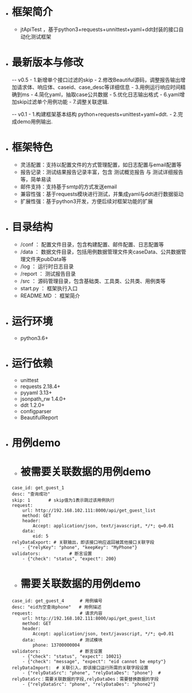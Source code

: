 * # 框架简介
    - jtApiTest ，基于python3+requests+unnittest+yaml+ddt封装的接口自动化测试框架

* # 最新版本与修改
    -- v0.5
        - 1.新增单个接口过滤的skip
        - 2.修改Beautiful源码，调整报告输出增加请求体、响应体、caseid、case_desc等详细信息
        - 3.用例运行响应时间精确到ms
        - 4.简化yaml，抽取case公共数据
        - 5.优化日志输出格式
        - 6.yaml增加skip过滤单个用例功能
        - 7.调整关联逻辑.

    -- v0.1
        - 1.构建框架基本结构 python+requests+unittest+yaml+ddt.
        - 2.完成demo用例输出.

* # 框架特色
    - 灵活配置：支持以配置文件的方式管理配置，如日志配置与email配置等
    - 报告记录：测试结果报告记录丰富，包含 测试概览报告 与 测试详细报告 等，简单易读
    - 邮件支持：支持基于smtp的方式发送email
    - 兼容性强：基于requests模块进行测试，并集成yaml与ddt进行数据驱动
    - 扩展性强：基于python3开发，方便后续对框架功能的扩展

* # 目录结构
    - /conf         ： 配置文件目录，包含构建配置、邮件配置、日志配置等
    - /data         ： 数据文件目录，包括用例数据管理文件夹caseData、公共数据管理文件夹pubData等
    - /log          ： 运行时日志目录
    - /report       ： 测试报告目录
    - /src          ： 源码管理目录，包含基础类、工具类、公共类、用例类等
    - start.py      ： 框架执行入口
    - README.MD     ： 框架简介

* # 运行环境
    - python3.6+

* # 运行依赖
    - unittest
    - requests 2.18.4+
    - pyyaml 3.13+
    - jsonpath_rw 1.4.0+
    - ddt 1.2.0+
    - configparser
    - BeautifulReport

* # 用例demo
    -   # 被需要关联数据的用例demo
      case_id: get_guest_1
      desc: "查询成功"
      skip: 1       # skip值为1表示跳过该用例执行
      request:
          url: http://192.168.102.111:8000/api/get_guest_list
          method: GET
          header:
              Accept: application/json, text/javascript, */*; q=0.01
          data:
              eid: 5
      relyDataExport: # 关联输出，即该接口响应返回被其他接口关联字段
          - {"relyKey": "phone", "keepKey": "MyPhone"}
      validators:           # 断言设置
          - {"check": "status", "expect": 200}


    -    # 需要关联数据的用例demo
      case_id: get_guest_4      # 用例编号
      desc: "eid为空查询phone"   # 用例描述
      request:                  # 请求内容
          url: http://192.168.102.111:8000/api/get_guest_list
          method: GET
          header:
              Accept: application/json, text/javascript, */*; q=0.01
          data:                 # 测试模块
              phone: 13700000004
      validators:               # 断言设置
          - {"check": "status", "expect": 10021}
          - {"check": "message", "expect": "eid cannot be empty"}
      relyDataImport:  # 关联引入，即该接口运行所需的关联字段设置
          - {"relyDataSrc": "phone", "relyDataDes": "phone"}  # relyDataSrc：需要关联数据的字段,relyDataDes：需要替换数据的字段
          - {"relyDataSrc": "phone", "relyDataDes": "phone2"}

